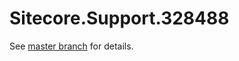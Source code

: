 # Sitecore.Support.328488

See [master branch](https://github.com/sitecoresupport/Sitecore.Support.328488) for details.